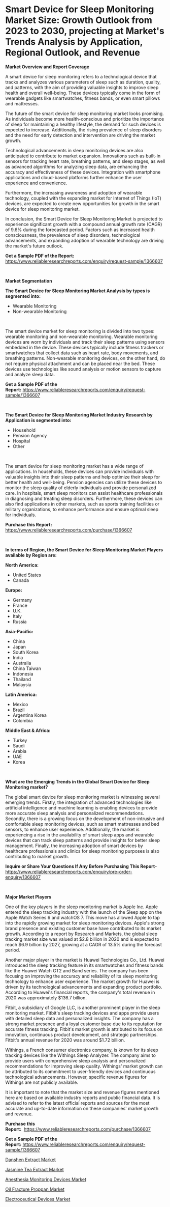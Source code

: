 <p><h1>Smart Device for Sleep Monitoring Market Size: Growth Outlook from 2023 to 2030, projecting at Market's Trends Analysis by Application, Regional Outlook, and Revenue</h1></p><p><strong>Market Overview and Report Coverage</strong></p>
<p><p>A smart device for sleep monitoring refers to a technological device that tracks and analyzes various parameters of sleep such as duration, quality, and patterns, with the aim of providing valuable insights to improve sleep health and overall well-being. These devices typically come in the form of wearable gadgets like smartwatches, fitness bands, or even smart pillows and mattresses.</p><p>The future of the smart device for sleep monitoring market looks promising. As individuals become more health-conscious and prioritize the importance of sleep for maintaining a healthy lifestyle, the demand for such devices is expected to increase. Additionally, the rising prevalence of sleep disorders and the need for early detection and intervention are driving the market growth.</p><p>Technological advancements in sleep monitoring devices are also anticipated to contribute to market expansion. Innovations such as built-in sensors for tracking heart rate, breathing patterns, and sleep stages, as well as advanced algorithms for analyzing sleep data, are enhancing the accuracy and effectiveness of these devices. Integration with smartphone applications and cloud-based platforms further enhance the user experience and convenience.</p><p>Furthermore, the increasing awareness and adoption of wearable technology, coupled with the expanding market for Internet of Things (IoT) devices, are expected to create new opportunities for growth in the smart device for sleep monitoring market.</p><p>In conclusion, the Smart Device for Sleep Monitoring Market is projected to experience significant growth with a compound annual growth rate (CAGR) of 9.6% during the forecasted period. Factors such as increased health consciousness, the prevalence of sleep disorders, technological advancements, and expanding adoption of wearable technology are driving the market's future outlook.</p></p>
<p><strong>Get a Sample PDF of the Report:</strong> <a href="https://www.reliableresearchreports.com/enquiry/request-sample/1366607">https://www.reliableresearchreports.com/enquiry/request-sample/1366607</a></p>
<p>&nbsp;</p>
<p><strong>Market Segmentation</strong></p>
<p><strong>The Smart Device for Sleep Monitoring Market Analysis by types is segmented into:</strong></p>
<p><ul><li>Wearable Monitoring</li><li>Non-wearable Monitoring</li></ul></p>
<p>&nbsp;</p>
<p><p>The smart device market for sleep monitoring is divided into two types: wearable monitoring and non-wearable monitoring. Wearable monitoring devices are worn by individuals and track their sleep patterns using sensors embedded in the device. These devices typically include fitness trackers or smartwatches that collect data such as heart rate, body movements, and breathing patterns. Non-wearable monitoring devices, on the other hand, do not require physical attachment and can be placed near the bed. These devices use technologies like sound analysis or motion sensors to capture and analyze sleep data.</p></p>
<p><strong>Get a Sample PDF of the Report:</strong>&nbsp;<a href="https://www.reliableresearchreports.com/enquiry/request-sample/1366607">https://www.reliableresearchreports.com/enquiry/request-sample/1366607</a></p>
<p>&nbsp;</p>
<p><strong>The Smart Device for Sleep Monitoring Market Industry Research by Application is segmented into:</strong></p>
<p><ul><li>Household</li><li>Pension Agency</li><li>Hospital</li><li>Other</li></ul></p>
<p>&nbsp;</p>
<p><p>The smart device for sleep monitoring market has a wide range of applications. In households, these devices can provide individuals with valuable insights into their sleep patterns and help optimize their sleep for better health and well-being. Pension agencies can utilize these devices to monitor the sleep quality of elderly individuals and provide personalized care. In hospitals, smart sleep monitors can assist healthcare professionals in diagnosing and treating sleep disorders. Furthermore, these devices can also find applications in other markets, such as sports training facilities or military organizations, to enhance performance and ensure optimal sleep for individuals.</p></p>
<p><strong>Purchase this Report:</strong>&nbsp; <a href="https://www.reliableresearchreports.com/purchase/1366607">https://www.reliableresearchreports.com/purchase/1366607</a></p>
<p>&nbsp;</p>
<p><strong>In terms of Region, the Smart Device for Sleep Monitoring Market Players available by Region are:</strong></p>
<p>
    <p> <strong> North America: </strong>
        <ul>
            <li>United States</li>
            <li>Canada</li>
        </ul>
        </p> 
    <p> <strong> Europe: </strong>
        <ul>
            <li>Germany</li>
            <li>France</li>
            <li>U.K.</li>
            <li>Italy</li>
            <li>Russia</li>
        </ul>
        </p> 
    <p> <strong> Asia-Pacific: </strong>
        <ul>
            <li>China</li>
            <li>Japan</li>
            <li>South Korea</li>
            <li>India</li>
            <li>Australia</li>
            <li>China Taiwan</li>
            <li>Indonesia</li>
            <li>Thailand</li>
            <li>Malaysia</li>
        </ul>
        </p> 
    <p> <strong> Latin America: </strong>
        <ul>
            <li>Mexico</li>
            <li>Brazil</li>
            <li>Argentina Korea</li>
            <li>Colombia</li>
        </ul>
        </p> 
    <p> <strong> Middle East & Africa: </strong>
        <ul>
            <li>Turkey</li>
            <li>Saudi</li>
            <li>Arabia</li>
            <li>UAE</li>
            <li>Korea</li>
        </ul>
    </p>
    </p>
<p>&nbsp;</p>
<p><strong>What are the Emerging Trends in the Global Smart Device for Sleep Monitoring market?</strong></p>
<p><p>The global smart device for sleep monitoring market is witnessing several emerging trends. Firstly, the integration of advanced technologies like artificial intelligence and machine learning is enabling devices to provide more accurate sleep analysis and personalized recommendations. Secondly, there is a growing focus on the development of non-intrusive and comfortable sleep monitoring devices, such as smart mattresses and bed sensors, to enhance user experience. Additionally, the market is experiencing a rise in the availability of smart sleep apps and wearable devices that can track sleep patterns and provide insights for better sleep management. Finally, the increasing adoption of smart devices by healthcare professionals and clinics for sleep monitoring purposes is also contributing to market growth.</p></p>
<p><strong>Inquire or Share Your Questions If Any Before Purchasing This Report</strong>- <a href="https://www.reliableresearchreports.com/enquiry/pre-order-enquiry/1366607">https://www.reliableresearchreports.com/enquiry/pre-order-enquiry/1366607</a></p>
<p>&nbsp;</p>
<p><strong>Major Market Players</strong></p>
<p><p>One of the key players in the sleep monitoring market is Apple Inc. Apple entered the sleep tracking industry with the launch of the Sleep app on the Apple Watch Series 6 and watchOS 7. This move has allowed Apple to tap into the rapidly growing market for sleep monitoring devices. Apple's strong brand presence and existing customer base have contributed to its market growth. According to a report by Research and Markets, the global sleep tracking market size was valued at $2.8 billion in 2020 and is expected to reach $6.9 billion by 2027, growing at a CAGR of 13.5% during the forecast period.</p><p>Another major player in the market is Huawei Technologies Co., Ltd. Huawei introduced the sleep tracking feature in its smartwatches and fitness bands like the Huawei Watch GT2 and Band series. The company has been focusing on improving the accuracy and reliability of its sleep monitoring technology to enhance user experience. The market growth for Huawei is driven by its technological advancements and expanding product portfolio. According to Huawei's financial reports, the company's total revenue in 2020 was approximately $136.7 billion.</p><p>Fitbit, a subsidiary of Google LLC, is another prominent player in the sleep monitoring market. Fitbit's sleep tracking devices and apps provide users with detailed sleep data and personalized insights. The company has a strong market presence and a loyal customer base due to its reputation for accurate fitness tracking. Fitbit's market growth is attributed to its focus on innovation, continuous product development, and strategic partnerships. Fitbit's annual revenue for 2020 was around $1.72 billion.</p><p>Withings, a French consumer electronics company, is known for its sleep tracking devices like the Withings Sleep Analyzer. The company aims to provide users with comprehensive sleep analysis and personalized recommendations for improving sleep quality. Withings' market growth can be attributed to its commitment to user-friendly devices and continuous technological advancements. However, specific revenue figures for Withings are not publicly available.</p><p>It is important to note that the market size and revenue figures mentioned here are based on available industry reports and public financial data. It is advised to refer to the latest official reports and sources for the most accurate and up-to-date information on these companies' market growth and revenue.</p></p>
<p><strong>Purchase this Report:</strong>&nbsp;&nbsp;<a href="https://www.reliableresearchreports.com/purchase/1366607">https://www.reliableresearchreports.com/purchase/1366607</a></p>
<p></p>
<p><strong>Get a Sample PDF of the Report:</strong>&nbsp;<a href="https://www.reliableresearchreports.com/enquiry/request-sample/1366607">https://www.reliableresearchreports.com/enquiry/request-sample/1366607</a></p>
<p><p><a href="https://www.linkedin.com/pulse/danshen-extract-market-challenges-opportunities-growth-oaisc/">Danshen Extract Market</a></p><p><a href="https://www.linkedin.com/pulse/jasmine-tea-extract-market-size-growth-forecast-from-2023-2wypc/">Jasmine Tea Extract Market</a></p><p><a href="https://medium.com/@lottiejerde6456/anesthesia-monitoring-devices-market-size-cagr-trends-2024-2030-9b1ceebc272d">Anesthesia Monitoring Devices Market</a></p><p><a href="https://github.com/vimar16th/Market-Research-Report-List-1/blob/main/oil-fracture-proppan-market.md">Oil Fracture Proppan Market</a></p><p><a href="https://medium.com/@myrtleebert1913/electroceutical-devices-market-size-cagr-trends-2024-2030-eb8e31dfc7de">Electroceutical Devices Market</a></p></p>